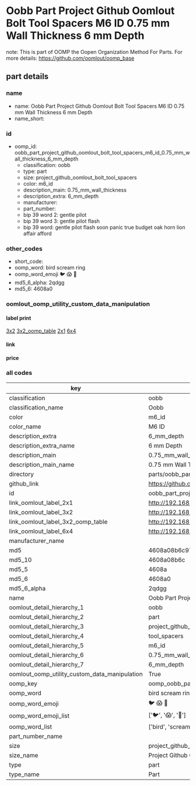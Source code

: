 # Oobb Part Project Github Oomlout Bolt Tool Spacers M6 ID 0.75 mm Wall Thickness 6 mm Depth  

note: This is part of OOMP the Oopen Organization Method For Parts. For more details: https://github.com/oomlout/oomp_base

##  part details
  







### name
* name: Oobb Part Project Github Oomlout Bolt Tool Spacers M6 ID 0.75 mm Wall Thickness 6 mm Depth
* name_short: 
### id
* oomp_id: oobb_part_project_github_oomlout_bolt_tool_spacers_m6_id_0.75_mm_wall_thickness_6_mm_depth
  * classification: oobb
  * type: part
  * size: project_github_oomlout_bolt_tool_spacers
  * color: m6_id
  * description_main: 0.75_mm_wall_thickness
  * description_extra: 6_mm_depth
  * manufacturer: 
  * part_number: 
  * bip 39 word 2: gentle pilot
  * bip 39 word 3: gentle pilot flash
  * bip 39 word: gentle pilot flash soon panic true budget oak horn lion affair afford

### other_codes
* short_code: 
* oomp_word: bird scream ring
* oomp_word_emoji :bird: :scream: :ring:
* md5_6_alpha: 2qdgg
* md5_6: 4608a0






### oomlout_oomp_utility_custom_data_manipulation
#### label print
[3x2](http://192.168.1.245:1112/?label=oomp%202qdgg)
[3x2_oomp_table](http://192.168.1.108:1112/?label=oomp%202qdgg)
[2x1](http://192.168.1.242:1112/?label=oomp%202qdgg)
[6x4](http://192.168.1.55:1112/?label=oomp%202qdgg)    

#### link

                              

#### price







### all codes 
| key | value |  
| --- | --- |  
| classification | oobb |  
| classification_name | Oobb |  
| color | m6_id |  
| color_name | M6 ID |  
| description_extra | 6_mm_depth |  
| description_extra_name | 6 mm Depth |  
| description_main | 0.75_mm_wall_thickness |  
| description_main_name | 0.75 mm Wall Thickness |  
| directory | parts/oobb_part_project_github_oomlout_bolt_tool_spacers_m6_id_0.75_mm_wall_thickness_6_mm_depth |  
| github_link | https://github.com/oomlout/oomlout_oomp_part_src/tree/main/parts/oobb_part_project_github_oomlout_bolt_tool_spacers_m6_id_0.75_mm_wall_thickness_6_mm_depth |  
| id | oobb_part_project_github_oomlout_bolt_tool_spacers_m6_id_0.75_mm_wall_thickness_6_mm_depth |  
| link_oomlout_label_2x1 | http://192.168.1.242:1112/?label=oomp%202qdgg |  
| link_oomlout_label_3x2 | http://192.168.1.245:1112/?label=oomp%202qdgg |  
| link_oomlout_label_3x2_oomp_table | http://192.168.1.108:1112/?label=oomp%202qdgg |  
| link_oomlout_label_6x4 | http://192.168.1.55:1112/?label=oomp%202qdgg |  
| manufacturer_name |  |  
| md5 | 4608a08b6c97c3b3a54fdcf4b0e93b09 |  
| md5_10 | 4608a08b6c |  
| md5_5 | 4608a |  
| md5_6 | 4608a0 |  
| md5_6_alpha | 2qdgg |  
| name | Oobb Part Project Github Oomlout Bolt Tool Spacers M6 ID 0.75 mm Wall Thickness 6 mm Depth |  
| oomlout_detail_hierarchy_1 | oobb |  
| oomlout_detail_hierarchy_2 | part |  
| oomlout_detail_hierarchy_3 | project_github_bolt |  
| oomlout_detail_hierarchy_4 | tool_spacers |  
| oomlout_detail_hierarchy_5 | m6_id |  
| oomlout_detail_hierarchy_6 | 0.75_mm_wall_thickness |  
| oomlout_detail_hierarchy_7 | 6_mm_depth |  
| oomlout_oomp_utility_custom_data_manipulation | True |  
| oomp_key | oomp_oobb_part_project_github_oomlout_bolt_tool_spacers_m6_id_0.75_mm_wall_thickness_6_mm_depth |  
| oomp_word | bird scream ring |  
| oomp_word_emoji | :bird: :scream: :ring: |  
| oomp_word_emoji_list | [':bird:', ':scream:', ':ring:'] |  
| oomp_word_list | ['bird', 'scream', 'ring'] |  
| part_number_name |  |  
| size | project_github_oomlout_bolt_tool_spacers |  
| size_name | Project Github Oomlout Bolt Tool Spacers |  
| type | part |  
| type_name | Part |  
